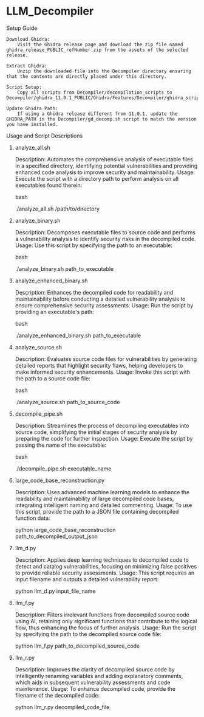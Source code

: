 # LLM_Decompiler
Setup Guide

    Download Ghidra:
        Visit the Ghidra release page and download the zip file named ghidra_release_PUBLIC_refNumber.zip from the assets of the selected release.

    Extract Ghidra:
        Unzip the downloaded file into the Decompiler directory ensuring that the contents are directly placed under this directory.

    Script Setup:
        Copy all scripts from Decompiler/decompilation_scripts to Decompiler/ghidra_11.0.1_PUBLIC/Ghidra/Features/Decompiler/ghidra_scripts.

    Update Ghidra Path:
        If using a Ghidra release different from 11.0.1, update the GHIDRA_PATH in the Decompiler/gd_decomp.sh script to match the version you have installed.


Usage and Script Descriptions
1. analyze_all.sh

    Description: Automates the comprehensive analysis of executable files in a specified directory, identifying potential vulnerabilities and providing enhanced code analysis to improve security and maintainability.
    Usage: Execute the script with a directory path to perform analysis on all executables found therein:

    bash

    ./analyze_all.sh /path/to/directory

2. analyze_binary.sh

    Description: Decomposes executable files to source code and performs a vulnerability analysis to identify security risks in the decompiled code.
    Usage: Use this script by specifying the path to an executable:

    bash

    ./analyze_binary.sh path_to_executable

3. analyze_enhanced_binary.sh

    Description: Enhances the decompiled code for readability and maintainability before conducting a detailed vulnerability analysis to ensure comprehensive security assessments.
    Usage: Run the script by providing an executable's path:

    bash

    ./analyze_enhanced_binary.sh path_to_executable
4. analyze_source.sh

    Description: Evaluates source code files for vulnerabilities by generating detailed reports that highlight security flaws, helping developers to make informed security enhancements.
    Usage: Invoke this script with the path to a source code file:

    bash

    ./analyze_source.sh path_to_source_code

5. decompile_pipe.sh

    Description: Streamlines the process of decompiling executables into source code, simplifying the initial stages of security analysis by preparing the code for further inspection.
    Usage: Execute the script by passing the name of the executable:

    bash

    ./decompile_pipe.sh executable_name

6. large_code_base_reconstruction.py

    Description: Uses advanced machine learning models to enhance the readability and maintainability of large decompiled code bases, integrating intelligent naming and detailed commenting.
    Usage: To use this script, provide the path to a JSON file containing decompiled function data:

    python large_code_base_reconstruction path_to_decompiled_output_json

7. llm_d.py

    Description: Applies deep learning techniques to decompiled code to detect and catalog vulnerabilities, focusing on minimizing false positives to provide reliable security assessments.
    Usage: This script requires an input filename and outputs a detailed vulnerability report:

    python llm_d.py input_file_name

8. llm_f.py

    Description: Filters irrelevant functions from decompiled source code using AI, retaining only significant functions that contribute to the logical flow, thus enhancing the focus of further analysis.
    Usage: Run the script by specifying the path to the decompiled source code file:

    python llm_f.py path_to_decompiled_source_code

9. llm_r.py

    Description: Improves the clarity of decompiled source code by intelligently renaming variables and adding explanatory comments, which aids in subsequent vulnerability assessments and code maintenance.
    Usage: To enhance decompiled code, provide the filename of the decompiled code:

    python llm_r.py decompiled_code_file